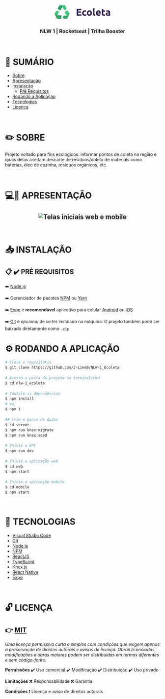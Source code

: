 <h1 align="center">
  <img alt="Logo Ecoleta" src="./mobile/src/assets/logo.png">
</h1>
<h3 align="center">
<b> NLW 1 | Rocketseat | Trilha Booster</b>
</h3>
<br>

# 📑 SUMÁRIO
* [Sobre](#Sobre)
* [Apresentação](#Apresentacao)
* [Instalação](#Instalacao)
  * [Pré Requisitos](#Pre-requisitos)
* [Rodando a Aplicação](#Rodando-a-Aplicacao)
* [Tecnologias](#Tecnologias)
* [Licença](#Licenca)
<br>

<a id="Sobre"></a>
# ✏️ SOBRE
<p>Projeto voltado para fins ecológicos: informar pontos de coleta na região e quais delas aceitam descarte de resíduos/coleta de materiais como baterias, óleo de cozinha, resíduos orgânicos, etc.</p>
<br>

<a id="Apresentacao"></a>
# 💻📱 APRESENTAÇÃO
<h2 align="center">
  <img alt="Telas iniciais web e mobile" src="https://live.staticflickr.com/65535/50180580003_7682911aab_h.jpg">
</h2>
<br>

<a id="Instalacao"></a>
# 📥 INSTALAÇÃO
## 📋 ✔️ PRÉ REQUISITOS
<a id="Pre-requisitos"></a>

➡️ [Node.js](https://nodejs.org/en/) 

➡️ Gerenciador de pacotes [NPM](https://nodejs.org/en/download/package-manager/) ou [Yarn](https://yarnpkg.com/getting-started/install#global-install) 

➡️ [Expo](https://expo.io/learn) e **recomendável** aplicativo para celular [Android](https://play.google.com/store/apps/details?id=host.exp.exponent) ou [iOS](https://apps.apple.com/br/app/expo-client/id982107779)

➡️ [Git](https://git-scm.com) é _opcional_ de se ter instalado na máquina. O projeto também pode ser baixado diretamente como `.zip`
<br>

<a id="Rodando-a-aplicacao"></a>
# ⚙️ RODANDO A APLICAÇÃO

```bash
# Clone o repositório
$ git clone https://github.com/J-LineB/NLW-1_Ecoleta

# Acesse a pasta do projeto no terminal/cmd
$ cd nlw-1_ecoleta

# Instale as dependências
$ npm install
# ou
$ npm i

## Crie o banco de dados
$ cd server
$ npm run knex:migrate
$ npm run knex:seed

# Inicie a API
$ npm run dev

# Inicie a aplicação web
$ cd web
$ npm start

# Inicie a aplicação mobile
$ cd mobile
$ npm start
```
<br>

<a id="Tecnologias"></a>
# 🌟 TECNOLOGIAS
- [Visual Studio Code](https://code.visualstudio.com/)
- [Git](https://git-scm.com)
- [Node.js](https://nodejs.org/en/)
- [NPM](https://nodejs.org/en/download/package-manager/)
- [ReactJS](https://reactjs.org/)
- [TypeScript](https://www.typescriptlang.org/)
- [Knex.js](http://knexjs.org/)
- [React Native](https://reactnative.dev/)
- [Expo](https://expo.io/learn)
<br>

<a id="Licenca"></a>
# 🔓 LICENÇA
## 👉 [MIT](./LICENSE.md)
_Uma licença permissiva curta e simples com condições que exigem apenas a preservação de direitos autorais e avisos de licença. Obras licenciadas, modificações e obras maiores podem ser distribuídas em termos diferentes e sem código-fonte._

**Permissões**
 ✔️ Uso comercial
 ✔️ Modificação
 ✔️ Distribuição
 ✔️ Uso privado

**Limitações**
 ❌ Responsabilidade
 ❌ Garantia

**Condições**
 ❗ Licença e aviso de direitos autorais
